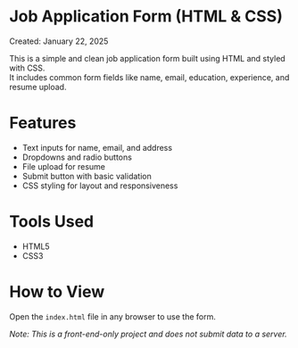 # Job Application Form (HTML & CSS)

Created: January 22, 2025  

This is a simple and clean job application form built using HTML and styled with CSS.  
It includes common form fields like name, email, education, experience, and resume upload.

# Features
- Text inputs for name, email, and address
- Dropdowns and radio buttons
- File upload for resume
- Submit button with basic validation
- CSS styling for layout and responsiveness

# Tools Used
- HTML5
- CSS3

# How to View
Open the `index.html` file in any browser to use the form.

*Note: This is a front-end-only project and does not submit data to a server.*
